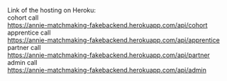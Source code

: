 Link of the hosting on Heroku:  <br/>
cohort call <br/>
https://annie-matchmaking-fakebackend.herokuapp.com/api/cohort <br/>
apprentice call <br/>
https://annie-matchmaking-fakebackend.herokuapp.com/api/apprentice <br/>
partner call <br/>
https://annie-matchmaking-fakebackend.herokuapp.com/api/partner <br/>
admin call <br/>
https://annie-matchmaking-fakebackend.herokuapp.com/api/admin <br/>
